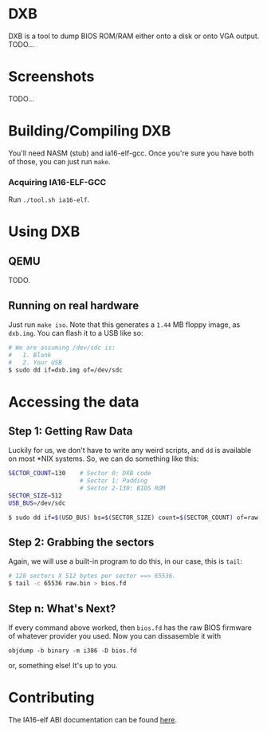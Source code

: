 # DXB
DXB is a tool to dump BIOS ROM/RAM either onto a disk or onto VGA output.
TODO...

# Screenshots
TODO...

# Building/Compiling DXB
You'll need NASM (stub) and ia16-elf-gcc. Once you're sure you have
both of those, you can just run `make`.

### Acquiring IA16-ELF-GCC
Run `./tool.sh ia16-elf`.

# Using DXB
## QEMU
TODO.

## Running on real hardware
Just run `make iso`. Note that this generates a `1.44` MB floppy image,
as `dxb.img`. You can flash it to a USB like so:
```sh
# We are assuming /dev/sdc is:
#   1. Blank
#   2. Your USB
$ sudo dd if=dxb.img of=/dev/sdc
```

# Accessing the data

## Step 1: Getting Raw Data
Luckily for us, we don't have to write any weird scripts, and `dd` is
available on most *NIX systems. So, we can do something like this:
```sh
SECTOR_COUNT=130    # Sector 0: DXB code
                    # Sector 1: Padding
                    # Sector 2-130: BIOS ROM
SECTOR_SIZE=512
USB_BUS=/dev/sdc

$ sudo dd if=$(USD_BUS) bs=$(SECTOR_SIZE) count=$(SECTOR_COUNT) of=raw.bin
```

## Step 2: Grabbing the sectors
Again, we will use a built-in program to do this, in our case, this is
`tail`:
```sh
# 128 sectors X 512 bytes per sector ==> 65536.
$ tail -c 65536 raw.bin > bios.fd
```

## Step n: What's Next?
If every command above worked, then `bios.fd` has the raw BIOS firmware
of whatever provider you used. Now you can dissasemble it with
```
objdump -b binary -m i386 -D bios.fd
```

or, something else! It's up to you.

# Contributing
The IA16-elf ABI documentation can be found [here](https://mpetch.github.io/ia16-gcc-6.3.0/gcc/index.html).